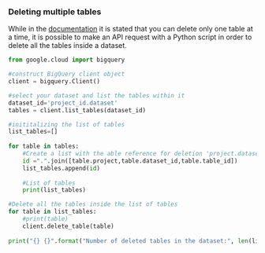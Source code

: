 ### Deleting multiple tables

While in the [documentation](https://cloud.google.com/bigquery/docs/managing-tables#deleting_tables) it is stated that you can delete only one table at a time, it is possible to make an API request with a Python script in order to delete all the tables inside a dataset.

```python
from google.cloud import bigquery

#construct BigQuery client object
client = bigquery.Client()

#select your dataset and list the tables within it 
dataset_id='project_id.dataset'
tables = client.list_tables(dataset_id)  

#inititalizing the list of tables
list_tables=[]
    
for table in tables:
    #Create a list with the able reference for deletion 'project.dataset_id.table_id'
    id =".".join([table.project,table.dataset_id,table.table_id])
    list_tables.append(id)
    
    #List of tables
    print(list_tables)

#Delete all the tables inside the list of tables     
for table in list_tables:
    #print(table)
    client.delete_table(table)
    
print("{} {}".format("Number of deleted tables in the dataset:", len(list_tables)))
```
